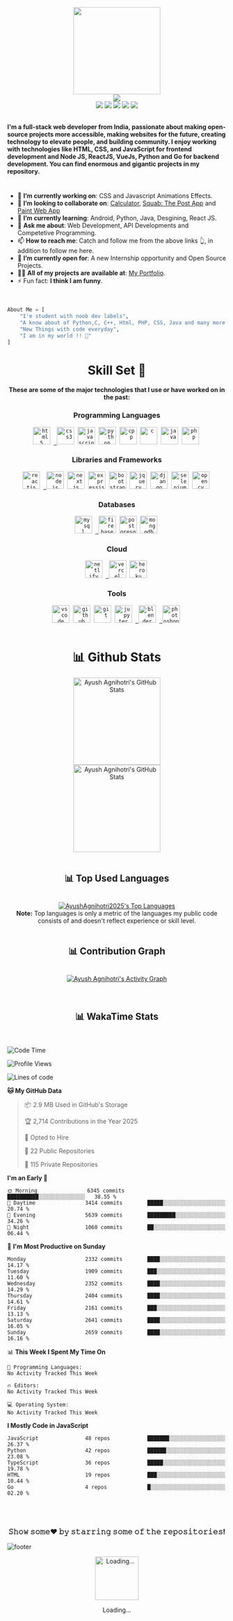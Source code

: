 <div>
    <div align="center">
        <a href="https://github.com/AyushAgnihotri2025"><img src="https://cdn.mrayush.me/img/Github-Readme/GitHub.png" height="200" /></a>
    </div>
    <div align="center">
        <a href="https://github.com/AyushAgnihotri2025">
            <img
                src="https://readme-typing-svg.herokuapp.com?color=%232f97c1&size=32&center=true&vCenter=true&width=600&height=50&lines=Hi+👋,+I'm+Ayush+Agnihotri;Student;Web+Developer;Software+Engineer;Freelancer;Open-Source+Enthusiast"
            />
        </a>
    </div>
    <div align="center">
        <a href="https://in.linkedin.com/in/AyushAgnihotri2025/"><img src="https://img.shields.io/badge/Linkedin-0077b5?style=flat&logo=linkedin" /></a>
        <a href="mailto:ayushagnihotri2025@gmail.com"><img src="https://img.shields.io/badge/Gmail-D14836?style=flat&logo=gmail&logoColor=white" /></a>
        <a href="https://twitter.com/AyushAgni2025"><img src="https://img.shields.io/badge/Twitter-1DA1F2?style=flat&logo=twitter&logoColor=white" /></a>
        <a href="https://stackoverflow.com/"><img src="https://img.shields.io/badge/Stack Overflow-f48024?style=flat&logo=stackoverflow&logoColor=white" /></a>
        <a href="https://t.me/MrCoderIN"><img src="https://img.shields.io/badge/Telegram-0088cc?style=flat&logo=telegram" /></a>
    </div>
    <div align="left">
        <br />
        <p>
            <strong>
                I'm a full-stack web developer from India, passionate about making open-source projects more accessible, making websites for the future, creating technology to elevate people, and building community.
                I enjoy working with technologies like HTML, CSS, and JavaScript for frontend development and Node JS, ReactJS, VueJs, Python and Go for backend development. You can find enormous and gigantic projects in my repository.
            </strong>
        </p>
        <h1></h1>
        <ul>
            <li>🔭 <b>I’m currently working on</b>: CSS and Javascript Animations Effects.</li>
            <li>
                👯 <b>I’m looking to collaborate on</b>: <a href="https://github.com/AyushAgnihotri2025/Calculator">Calculator</a>, <a href="https://chat.mrayush.me/?refer=github-sponsers">Squab: The Post App</a> and
                <a href="https://paint.mrayush.me/?refer=github-sponsers">Paint Web App</a>
            </li>
            <li>🌱 <b>I’m currently learning</b>: Android, Python, Java, Desgining, React JS.</li>
            <li>💬 <b>Ask me about</b>: Web Development, API Developments and Competetive Programming.</li>
            <li>📫 <b>How to reach me</b>: Catch and follow me from the above links 👆, in addition to follow me here.</li>
            <li>🤔 <b>I’m currently open for</b>: A new Internship opportunity and Open Source Projects.</li>
            <li>👨‍💻 <b>All of my projects are available at</b>: <a href="https://mrayush.me/projects/?refer=github-profile">My Portfolio</a>.</li>
            <li>⚡ Fun fact: <b>I think I am funny</b>.</li>
        </ul>
        <br />
    </div>
</div>

```py
About Me = [
    "I'm student with noob dev labels",
    "A know about of Python,C, C++, Html, PHP, CSS, Java and many more libraraies, frameworks and databases",
    "New Things with code everyday",
    "I am in my world !! 💞"
]
```

<div align="center">
    <h1>Skill Set 💪</h1>
    <h4>These are some of the major technologies that I use or have worked on in the past:</h4>
</div>

<div align="center">
    <h3><b>Programming Languages</b></h3>
    <code><a href="https://www.w3.org/html/" target="_blank"><img src="https://cdn.mrayush.me/img/Github-Readme/html5-original.svg" title="HTML5" alt="html5" width="40" height="40"/></a></code>&nbsp;
    <code><a href="https://www.w3schools.com/css/" target="_blank"> <img src="https://cdn.mrayush.me/img/Github-Readme/css3-original.svg" title="CSS3" alt="css3" width="40" height="40"/></a></code>&nbsp;
    <code><a href="https://developer.mozilla.org/en-US/docs/Web/JavaScript" target="_blank"><img src="https://cdn.mrayush.me/img/Github-Readme/javascript-original.svg" title="JavaScript" alt="javascript" width="40" height="40"/></a></code>&nbsp;
    <code><a href="https://www.python.org" target="_blank"><img src="https://cdn.mrayush.me/img/Github-Readme/python-original.svg" title="Python" alt="python" width="40" height="40"/></a></code>&nbsp;
    <code><a href="https://www.w3schools.com/CPP/" target="_blank"><img src="https://cdn.mrayush.me/img/Github-Readme/cplusplus-original.svg" title="C++" alt="cpp" width="40" height="40"/></a></code>&nbsp;
    <code><a href="https://www.w3schools.com/C/" target="_blank"><img src="https://cdn.mrayush.me/img/Github-Readme/c-original.svg" title="C" alt="c" width="40" height="40"/></a></code>&nbsp;
    <code><a href="https://www.java.com/" target="_blank"><img src="https://cdn.mrayush.me/img/Github-Readme/java-original.svg" title="Java" alt="java" width="40" height="40"/></a></code>&nbsp;
    <code><a href="https://www.php.net" target="_blank"><img src="https://cdn.mrayush.me/img/Github-Readme/php-original.svg" title="PHP" alt="php" width="40" height="40"/></a></code>&nbsp;
</div>

<div align="center">
    <h3><b>Libraries and Frameworks</b></h3>
    <code><a href="https://reactjs.org/" target="_blank"><img src="https://cdn.mrayush.me/img/Github-Readme/react-original.svg" title="ReactJS" alt="reactjs" width="40" height="40"/></a></code>&nbsp;
    <code><a href="https://nodejs.org/" target="_blank"> <img src="https://cdn.mrayush.me/img/Github-Readme/nodejs-original.svg" title="NodeJS" alt="nodejs" width="40" height="40"/></a></code>&nbsp;
    <code><a href="https://nextjs.org/" target="_blank"><img src="https://cdn.mrayush.me/img/Github-Readme/nextjs-original.svg" title="NextJS" alt="nextjs" width="40" height="40"/></a></code>&nbsp;
    <code><a href="https://expressjs.com/" target="_blank"><img src="https://cdn.mrayush.me/img/Github-Readme/express-original.svg" title="ExpressJS" alt="expressjs" width="40" height="40"/></a></code>&nbsp;
    <code><a href="https://getbootstrap.com/" target="_blank"><img src="https://cdn.mrayush.me/img/Github-Readme/bootstrap-original.svg" title="BootStrap" alt="bootstrap" width="40" height="40"/></a></code>&nbsp;
    <code><a href="https://jquery.com/" target="_blank"><img src="https://cdn.mrayush.me/img/Github-Readme/jquery-original.svg" title="jQuery" alt="jquery" width="40" height="40"/></a></code>&nbsp;
    <code><a href="https://www.djangoproject.com/" target="_blank"><img src="https://cdn.mrayush.me/img/Github-Readme/django-original.svg" title="Django" alt="django" width="40" height="40"/></a></code>&nbsp;
    <code><a href="https://www.selenium.dev/" target="_blank"><img src="https://cdn.mrayush.me/img/Github-Readme/selenium-original.svg" title="Selenium" alt="selenium" width="40" height="40"/></a></code>&nbsp;
    <code><a href="https://opencv.org/" target="_blank"><img src="https://cdn.mrayush.me/img/Github-Readme/opencv-original.svg" title="OpenCV" alt="opencv" width="40" height="40"/></a></code>&nbsp;
</div>

<div align="center">
    <h3><b>Databases</b></h3>
    <code><a href="https://www.mysql.com/" target="_blank"><img src="https://cdn.mrayush.me/img/Github-Readme/mysql-original.svg" title="MySql" alt="mysql" width="40" height="40"/></a></code>&nbsp;
    <code><a href="https://firebase.com/" target="_blank"> <img src="https://cdn.mrayush.me/img/Github-Readme/firebase-icon.svg" title="Firebase" alt="firebase" width="40" height="40"/></a></code>&nbsp;
    <code><a href="https://www.postgresql.org/" target="_blank"><img src="https://cdn.mrayush.me/img/Github-Readme/postgresql-original.svg" title="PostgreSQL" alt="postgresql" width="40" height="40"/></a></code>&nbsp;
    <code><a href="https://mongodb.com/" target="_blank"><img src="https://cdn.mrayush.me/img/Github-Readme/mongodb-original.svg" title="MongoDB" alt="mongodb" width="40" height="40"/></a></code>&nbsp;
</div>

<div align="center">
    <h3><b>Cloud</b></h3>
    <code><a href="https://netlify.com/" target="_blank"><img src="https://cdn.mrayush.me/img/Github-Readme/netlify-icon.svg" title="Netlify" alt="netlify" width="40" height="40"/></a></code>&nbsp;
    <code><a href="https://vercel.com/" target="_blank"> <img src="https://cdn.mrayush.me/img/Github-Readme/vercel-icon-dark.svg" title="Vercel" alt="vercel" width="40" height="40"/></a></code>&nbsp;
    <code><a href="https://heroku.com/" target="_blank"><img src="https://cdn.mrayush.me/img/Github-Readme/heroku-original.svg" title="Heroku" alt="heroku" width="40" height="40"/></a></code>&nbsp;
</div>

<div align="center">
    <h3><b>Tools</b></h3>
    <code><a href="https://visualstudio.com/" target="_blank"><img src="https://cdn.mrayush.me/img/Github-Readme/vscode-original.svg" title="VSCode" alt="vscode" width="40" height="40"/></a></code>&nbsp;
    <code><a href="https://github.com/" target="_blank"><img src="https://cdn.mrayush.me/img/Github-Readme/github-original.svg" title="GitHub" alt="github" width="40" height="40"/></a></code>&nbsp;
    <code><a href="https://git-scm.com/" target="_blank"><img src="https://cdn.mrayush.me/img/Github-Readme/git-original.svg" title="Git" alt="git" width="40" height="40"/></a></code>&nbsp;
    <code><a href="https://jupyter.org/" target="_blank"><img src="https://cdn.mrayush.me/img/Github-Readme/jupyter-original.svg" title="Jupyter Notebook" alt="jupyter" width="40" height="40"/></a></code>&nbsp;
    <code><a href="https://blender.org/" target="_blank"> <img src="https://cdn.mrayush.me/img/Github-Readme/blender-original.svg" title="Blender" alt="blender" width="40" height="40"/></a></code>&nbsp;
    <code><a href="https://www.adobe.com/in/products/photoshop.html" target="_blank"> <img src="https://cdn.mrayush.me/img/Github-Readme/photoshop-original.svg" title="Adobe Photoshop" alt="photoshop" width="40" height="40"/></a></code>&nbsp;
    <br><br>
</div>

<div>
    <div align="center">
        <h1>📊 Github Stats</h1>
        <a href="https://github.com/AyushAgnihotri2025"><img src="https://ghstats.mrayush.in/api?username=AyushAgnihotri2025&theme=blue-green&count_private=true&show_icons=true" title="Ayush Agnihotri's GitHub Stats" height="200"/></a>
        <br>
        <a href="https://github.com/AyushAgnihotri2025"><img src="https://ghstreak.mrayush.in/?user=AyushAgnihotri2025&theme=blue-green" title="Ayush Agnihotri's GitHub Stats" height="200"/></a>
        <br><br>
    </div>
</div>

<div align="center">
    <h2>📊 Top Used Languages</h2>
    <br><a href="https://github.com/AyushAgnihotri2025"><img alt="AyushAgnihotri2025's Top Languages" src="https://ghstats.mrayush.in/api/top-langs/?username=AyushAgnihotri2025&langs_count=8&layout=compact&theme=blue-green&hide_border=true&bg_color=040f0f&title_color=2f97c1&icon_color=F8D866" title="AyushAgnihotri2025's Top Languages"/></a><br>
    <b>Note:</b> Top languages is only a metric of the languages my public code consists of and doesn't reflect experience or skill level.
    <br><br>
</div>

<div align="center">
    <h2>📊 Contribution Graph</h2>
    <br><a href="https://github.com/AyushAgnihotri2025"><img alt="Ayush Agnihotri's Activity Graph" src="https://ghactivity.mrayush.me/graph?username=AyushAgnihotri2025&bg_color=1F222E&color=F8D866&line=F85D7F&point=FFFFFF&hide_border=true" title="Contribution Graph"/></a>
</div>
<br><br>

<div>
    <div align="center">
    <h2>📊 WakaTime Stats</h2>
    </div>
    <br>

<!--START_SECTION:AyushAgnihotri2025-->
![Code Time](http://img.shields.io/badge/Code%20Time-922%20hrs%2058%20mins-blue)

![Profile Views](http://img.shields.io/badge/Profile%20Views-0-blue)

![Lines of code](https://img.shields.io/badge/From%20Hello%20World%20I%27ve%20Written-17.9%20million%20lines%20of%20code-blue)

**🐱 My GitHub Data** 

> 📦 2.9 MB Used in GitHub's Storage 
 > 
> 🏆 2,714 Contributions in the Year 2025
 > 
> 💼 Opted to Hire
 > 
> 📜 22 Public Repositories 
 > 
> 🔑 115 Private Repositories 
 > 
**I'm an Early 🐤** 

```text
🌞 Morning                6345 commits        ██████████░░░░░░░░░░░░░░░   38.55 % 
🌆 Daytime                3414 commits        █████░░░░░░░░░░░░░░░░░░░░   20.74 % 
🌃 Evening                5639 commits        █████████░░░░░░░░░░░░░░░░   34.26 % 
🌙 Night                  1060 commits        ██░░░░░░░░░░░░░░░░░░░░░░░   06.44 % 
```
📅 **I'm Most Productive on Sunday** 

```text
Monday                   2332 commits        ████░░░░░░░░░░░░░░░░░░░░░   14.17 % 
Tuesday                  1909 commits        ███░░░░░░░░░░░░░░░░░░░░░░   11.60 % 
Wednesday                2352 commits        ████░░░░░░░░░░░░░░░░░░░░░   14.29 % 
Thursday                 2404 commits        ████░░░░░░░░░░░░░░░░░░░░░   14.61 % 
Friday                   2161 commits        ███░░░░░░░░░░░░░░░░░░░░░░   13.13 % 
Saturday                 2641 commits        ████░░░░░░░░░░░░░░░░░░░░░   16.05 % 
Sunday                   2659 commits        ████░░░░░░░░░░░░░░░░░░░░░   16.16 % 
```


📊 **This Week I Spent My Time On** 

```text
💬 Programming Languages: 
No Activity Tracked This Week

🔥 Editors: 
No Activity Tracked This Week

💻 Operating System: 
No Activity Tracked This Week
```

**I Mostly Code in JavaScript** 

```text
JavaScript               48 repos            ███████░░░░░░░░░░░░░░░░░░   26.37 % 
Python                   42 repos            ██████░░░░░░░░░░░░░░░░░░░   23.08 % 
TypeScript               36 repos            █████░░░░░░░░░░░░░░░░░░░░   19.78 % 
HTML                     19 repos            ███░░░░░░░░░░░░░░░░░░░░░░   10.44 % 
Go                       4 repos             █░░░░░░░░░░░░░░░░░░░░░░░░   02.20 % 
```




<!--END_SECTION:AyushAgnihotri2025-->
</div>
<br><br>
<div align="center"> 
 
### 𝚂𝚑𝚘𝚠 𝚜𝚘𝚖𝚎❤️ 𝚋𝚢 𝚜𝚝𝚊𝚛𝚛𝚒𝚗𝚐 𝚜𝚘𝚖𝚎 𝚘𝚏 𝚝𝚑𝚎 𝚛𝚎𝚙𝚘𝚜𝚒𝚝𝚘𝚛𝚒𝚎𝚜!

</div>

![footer](https://github.com/user-attachments/assets/a29c8f04-3004-407c-b037-0f74bb194894)

<div>
    <div align="center">
        <a href="https://www.google.com/search?q=How+to+make+my+Internet+Connection+faster+%3F" target="_blank"><img src="https://cdn.mrayush.me/img/Github-Readme/GitHub.gif" title="Loading..." height="100"/></a>
        <p>Loading...</p>
    </div>
</div>

